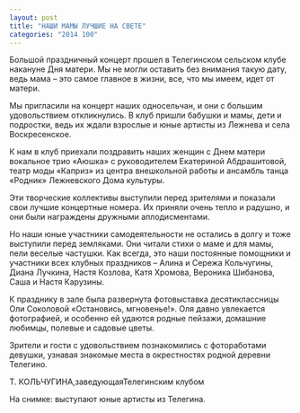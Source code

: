 ```yaml
---
layout: post
title: "НАШИ МАМЫ ЛУЧШИЕ НА СВЕТЕ"
categories: "2014 100"
---
```


Большой праздничный концерт прошел в Телегинском сельском клубе накануне Дня матери. Мы не могли оставить без внимания такую дату, ведь мама – это самое главное в жизни, все, что мы имеем, идет от матери.

Мы пригласили на концерт наших односельчан, и они с большим удовольствием откликнулись. В клуб пришли бабушки и мамы, дети и подростки, ведь их ждали взрослые и юные артисты из Лежнева и села Воскресенское.

К нам в клуб приехали поздравить наших женщин с Днем матери вокальное трио «Аюшка» с руководителем Екатериной Абдрашитовой, театр моды «Каприз» из центра внешкольной работы и ансамбль танца «Родник» Лежневского Дома культуры.

Эти творческие коллективы выступили перед зрителями и показали свои лучшие концертные номера. Их приняли очень тепло и радушно, и они были награждены дружными аплодисментами.

Но наши юные участники самодеятельности не остались в долгу и тоже выступили перед земляками. Они читали стихи о маме и для мамы, пели веселые частушки. Как всегда, это наши постоянные помощники и участники всех клубных праздников – Алина и Сережа Кольчугины, Диана Лучкина, Настя Козлова, Катя Хромова, Вероника Шибанова, Саша и Настя Карузины.

К празднику в зале была развернута фотовыставка десятиклассницы Оли Соколовой «Остановись, мгновенье!». Оля давно увлекается фотографией, и особенно ей удаются родные пейзажи, домашние любимцы, полевые и садовые цветы.

Зрители и гости с удовольствием познакомились с фотоработами девушки, узнавая знакомые места в окрестностях родной деревни Телегино.

Т. КОЛЬЧУГИНА,заведующаяТелегинским клубом



На снимке: выступают юные артисты из Телегина.


